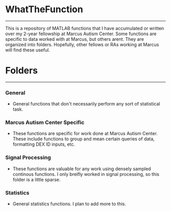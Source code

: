 # WhatTheFunction
_______
This is a repository of MATLAB functions that I have accumulated or written over my 2-year fellowship at Marcus Autism Center. 
Some functions are specific to data worked with at Marcus, but others arent. They are organized into folders. Hopefully, other fellows or RAs working at Marcus will find these useful. 

# Folders
_______
### General
- General functions that don't necessarily perform any sort of statistical task. 

### Marcus Autism Center Specific
- These functions are specific for work done at Marcus Autism Center. These include functions to group and mean certain queries of data, formatting DEX ID inputs, etc.
  
### Signal Processing
- These functions are valuable for any work using densely sampled continous functions. I only breifly worked in signal processing, so this folder is a little sparse. 

### Statistics
- General statistics functions. I plan to add more to this. 
